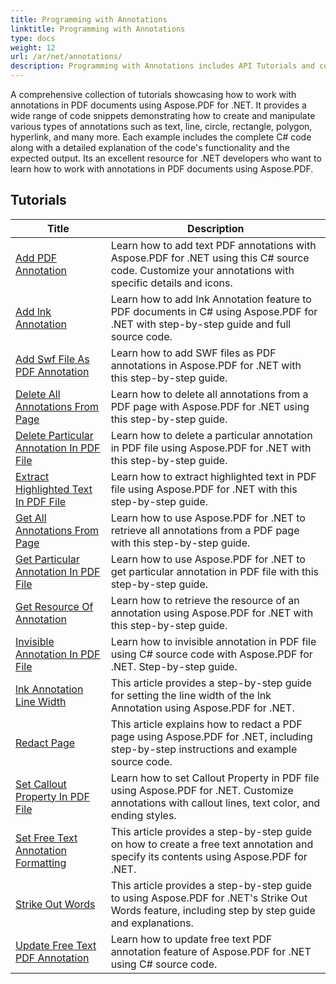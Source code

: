 ```yaml
---
title: Programming with Annotations
linktitle: Programming with Annotations
type: docs
weight: 12
url: /ar/net/annotations/
description: Programming with Annotations includes API Tutorials and code-snippets of Aspose.PDF for .NET that includes adding annotation, deleting annotation, getting annotation info, and many more.
---
```

A comprehensive collection of tutorials showcasing how to work with annotations in PDF documents using Aspose.PDF for .NET. It provides a wide range of code snippets demonstrating how to create and manipulate various types of annotations such as text, line, circle, rectangle, polygon, hyperlink, and many more. Each example includes the complete C# code along with a detailed explanation of the code's functionality and the expected output. Its an excellent resource for .NET developers who want to learn how to work with annotations in PDF documents using Aspose.PDF.

## Tutorials
| Title | Description |
| --- | --- | 
| [Add PDF Annotation](./addannotation/) | Learn how to add text PDF annotations with Aspose.PDF for .NET using this C# source code. Customize your annotations with specific details and icons. |  
| [Add lnk Annotation](./addlnkannotation/) | Learn how to add Ink Annotation feature to PDF documents in C# using Aspose.PDF for .NET with step-by-step guide and full source code. |  
| [Add Swf File As PDF Annotation](./addswffileasannotation/) | Learn how to add SWF files as PDF annotations in Aspose.PDF for .NET with this step-by-step guide. |  
| [Delete All Annotations From Page](./deleteallannotationsfrompage/) | Learn how to delete all annotations from a PDF page with Aspose.PDF for .NET using this step-by-step guide. |  
| [Delete Particular Annotation In PDF File](./deleteparticularannotation/) | Learn how to delete a particular annotation in PDF file using Aspose.PDF for .NET with this step-by-step guide. |  
| [Extract Highlighted Text In PDF File](./extracthighlightedtext/) | Learn how to extract highlighted text in PDF file using Aspose.PDF for .NET with this step-by-step guide. |  
| [Get All Annotations From Page](./getallannotationsfrompage/) | Learn how to use Aspose.PDF for .NET to retrieve all annotations from a PDF page with this step-by-step guide. |  
| [Get Particular Annotation In PDF File](./getparticularannotation/) | Learn how to use Aspose.PDF for .NET to get particular annotation in PDF file with this step-by-step guide.  |  
| [Get Resource Of Annotation](./getresourceofannotation/) | Learn how to retrieve the resource of an annotation using Aspose.PDF for .NET with this step-by-step guide.  |  
| [Invisible Annotation In PDF File](./invisibleannotation/) | Learn how to invisible annotation in PDF file using C# source code with Aspose.PDF for .NET. Step-by-step guide. |  
| [lnk Annotation Line Width](./lnkannotationlinewidth/) | This article provides a step-by-step guide for setting the line width of the lnk Annotation using Aspose.PDF for .NET. |  
| [Redact Page](./redactpage/) | This article explains how to redact a PDF page using Aspose.PDF for .NET, including step-by-step instructions and example source code. |  
| [Set Callout Property In PDF File](./setcalloutproperty/) | Learn how to set Callout Property in PDF file using Aspose.PDF for .NET. Customize annotations with callout lines, text color, and ending styles. |  
| [Set Free Text Annotation Formatting](./setfreetextannotationformatting/) | This article provides a step-by-step guide on how to create a free text annotation and specify its contents using Aspose.PDF for .NET. |  
| [Strike Out Words](./strikeoutwords/) | This article provides a step-by-step guide to using Aspose.PDF for .NET's Strike Out Words feature, including step by step guide and explanations. |  
| [Update Free Text PDF Annotation](./updatefreetextannotation/) | Learn how to update free text PDF annotation feature of Aspose.PDF for .NET using C# source code. |  